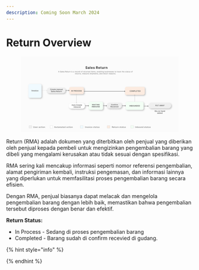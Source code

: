 ```yaml
---
description: Coming Soon March 2024
---
```


# Return Overview

<figure><img src="../../.gitbook/assets/Return Flow.png" alt=""><figcaption></figcaption></figure>

Return (RMA) adalah dokumen yang diterbitkan oleh penjual yang diberikan oleh penjual kepada pembeli untuk mengizinkan pengembalian barang yang dibeli yang mengalami kerusakan atau tidak sesuai dengan spesifikasi.&#x20;

RMA sering kali mencakup informasi seperti nomor referensi pengembalian, alamat pengiriman kembali, instruksi pengemasan, dan informasi lainnya yang diperlukan untuk memfasilitasi proses pengembalian barang secara efisien.&#x20;

Dengan RMA, penjual biasanya dapat melacak dan mengelola pengembalian barang dengan lebih baik, memastikan bahwa pengembalian tersebut diproses dengan benar dan efektif.

&#x20;**Return Status:**&#x20;

* In Process - Sedang di proses pengembalian barang
* Completed - Barang sudah di confirm recevied di gudang.&#x20;

{% hint style="info" %}

{% endhint %}

